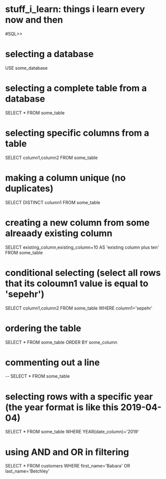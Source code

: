 # stuff_i_learn: things i learn every now and then

#SQL>>
# selecting a database
USE some_database

# selecting a complete table from a database
SELECT * FROM some_table

# selecting specific columns from a table
SELECT column1,column2 FROM some_table

# making a column unique (no duplicates)
SELECT DISTINCT column1 FROM some_table

# creating a new column from some alreaady existing column
SELECT existing_column,existing_column+10 AS 'existing column plus ten' FROM some_table

# conditional selecting (select all rows that its coloumn1 value is equal to 'sepehr')
SELECT column1,column2 FROM some_table WHERE column1='sepehr'

# ordering the table 
SELECT * FROM some_table ORDER BY some_column

# commenting out a line
-- SELECT * FROM some_table

# selecting rows with a specific year (the year format is like this 2019-04-04)
SELECT * FROM some_table WHERE YEAR(date_column)='2019'

# using AND and OR in filtering 
SELECT * FROM customers WHERE first_name='Babara' OR last_name='Betchley'
